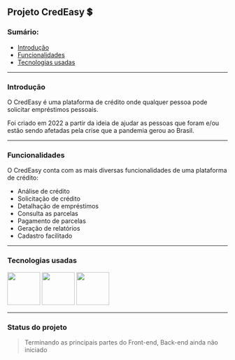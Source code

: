 ## Projeto CredEasy 💲

### Sumário:
* [Introdução](#introducao) 
* [Funcionalidades](#funcionalidades)
* [Tecnologias usadas](#tecnologias-usadas)

---

### Introdução
O CredEasy é uma plataforma de crédito onde qualquer pessoa pode solicitar empréstimos pessoais.

Foi criado em 2022 a partir da ideia de ajudar as pessoas que foram e/ou estão sendo afetadas pela crise que a pandemia gerou ao Brasil.

---

### Funcionalidades
O CredEasy conta com as mais diversas funcionalidades de uma plataforma de crédito:
* Análise de crédito
* Solicitação de crédito
* Detalhação de empréstimos
* Consulta as parcelas
* Pagamento de parcelas
* Geração de relatórios
* Cadastro facilitado

---

### Tecnologias usadas
<img src="https://user-images.githubusercontent.com/100793778/159767221-6649076a-d42e-467f-849d-537d44917690.svg" width="75">
<img src="https://user-images.githubusercontent.com/100793778/159767712-68383daa-41c7-45dd-9081-c59b6d27f183.svg" width="75">
<img src="https://user-images.githubusercontent.com/100793778/159768005-9f1c1d3e-1884-424f-9831-b22d9f48e491.svg" width="75">

---

### Status do projeto
> Terminando as principais partes do Front-end, Back-end ainda não iniciado